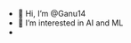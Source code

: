 - 👋 Hi, I’m @Ganu14
- 👀 I’m interested in AI and ML
- 
  

<!---
Ganu14/Ganu14 is a ✨ special ✨ repository because its `README.md` (this file) appears on your GitHub profile.
You can click the Preview link to take a look at your changes.
--->
